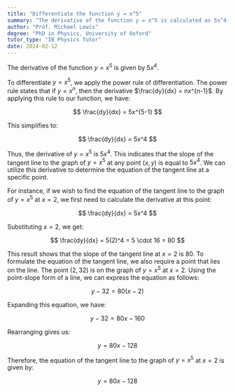 ```yaml
---
title: "Differentiate the function y = x^5"
summary: "The derivative of the function y = x^5 is calculated as 5x^4, indicating the rate of change of y with respect to x."
author: "Prof. Michael Lewis"
degree: "PhD in Physics, University of Oxford"
tutor_type: "IB Physics Tutor"
date: 2024-02-12
---
```


The derivative of the function $y = x^5$ is given by $5x^4$.

To differentiate $y = x^5$, we apply the power rule of differentiation. The power rule states that if $y = x^n$, then the derivative $\frac{dy}{dx} = nx^{n-1}$. By applying this rule to our function, we have:

$$
\frac{dy}{dx} = 5x^{5-1}
$$

This simplifies to:

$$
\frac{dy}{dx} = 5x^4
$$

Thus, the derivative of $y = x^5$ is $5x^4$. This indicates that the slope of the tangent line to the graph of $y = x^5$ at any point $(x, y)$ is equal to $5x^4$. We can utilize this derivative to determine the equation of the tangent line at a specific point.

For instance, if we wish to find the equation of the tangent line to the graph of $y = x^5$ at $x = 2$, we first need to calculate the derivative at this point:

$$
\frac{dy}{dx} = 5x^4
$$

Substituting $x = 2$, we get:

$$
\frac{dy}{dx} = 5(2)^4 = 5 \cdot 16 = 80
$$

This result shows that the slope of the tangent line at $x = 2$ is $80$. To formulate the equation of the tangent line, we also require a point that lies on the line. The point $(2, 32)$ is on the graph of $y = x^5$ at $x = 2$. Using the point-slope form of a line, we can express the equation as follows:

$$
y - 32 = 80(x - 2)
$$

Expanding this equation, we have:

$$
y - 32 = 80x - 160
$$

Rearranging gives us:

$$
y = 80x - 128
$$

Therefore, the equation of the tangent line to the graph of $y = x^5$ at $x = 2$ is given by:

$$
y = 80x - 128
$$
    